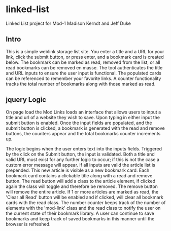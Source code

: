 # linked-list
Linked List project for Mod-1
Madison Kerndt and Jeff Duke

Intro
----
This is a simple weblink storage list site.  You enter a title and a URL for your link, click the submit button, or press enter, and a bookmark card is created below.  The bookmark can be marked as read, removed from the list, or all read bookmarks can be removed en masse. The tool authenticates the title and URL inputs to ensure the user input is functional. The populated cards can be referenced to remember your favorite links. A counter functionality tracks the total number of bookmarks along with those marked as read.

jquery Logic
----

On page load the Mod Links loads an interface that allows users to input a title and url of a website they wish to save. Upon typing in either input the submit button is enabled. Once the input fields are populated, and the submit button is clicked, a bookmark is generated with the read and remove buttons, the counters appear and the total bookmarks counter increments up.  

The logic begins when the user enters text into the inputs fields. Triggered by the click on the Submit button, the input is validated. Both a title and valid URL must exist for any further logic to occur; if this is not the case a custom error message will appear. If all inputs are valid the article list is prepended. This new article is visible as a new bookmark card. Each bookmark card contains a clickable title along with a read and remove button. The read button will add a class to the article element, if clicked again the class will toggle and therefore be removed. The remove button will remove the entire article. If 1 or more articles are marked as read, the 'Clear all Read' button will be enabled and if clicked, will clear all bookmark cards with the read class. The number counter keeps track of the number of elements with the 'mod-link' class and the read class to notify the user on the current state of their bookmark library. A user can continue to save bookmarks and keep track of saved bookmarks in this manner until the browser is refreshed.
